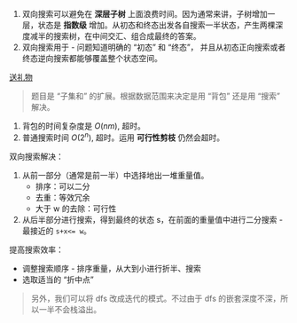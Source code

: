 
1. 双向搜索可以避免在 **深层子树** 上面浪费时间。因为通常来讲，子树增加一层，状态是 **指数级** 增加。从初态和终态出发各自搜索一半状态，产生两棵深度减半的搜索树，在中间交汇、组合成最终的答案。
2. 双向搜索用于 - 问题知道明确的 “初态” 和 “终态”， 并且从初态正向搜索或者终态逆向搜索都能够覆盖整个状态空间。


[送礼物](https://www.acwing.com/problem/content/173/)
> 题目是 “子集和” 的扩展。根据数据范围来决定是用 “背包” 还是用 “搜索” 解决。

1. 背包的时间复杂度是 $O(nm)$, 超时。
2. 普通搜索时间 $O(2^n)$, 超时。运用 **可行性剪枝** 仍然会超时。

双向搜索解决：
1. 从前一部分（通常是前一半）中选择地出一堆重量值。
    - 排序：可以二分
    - 去重：等效冗余
    - 大于 w 的去除：可行性
2. 从后半部分进行搜索，得到最终的状态 s，在前面的重量值中进行二分搜索 - 最接近的 `s+x<= w`。

提高搜索效率：
- 调整搜索顺序 - 排序重量，从大到小进行折半、搜索
- 选取适当的 “折中点”

> 另外，我们可以将 dfs 改成迭代的模式。不过由于 dfs 的嵌套深度不深，所以一半不会栈溢出。